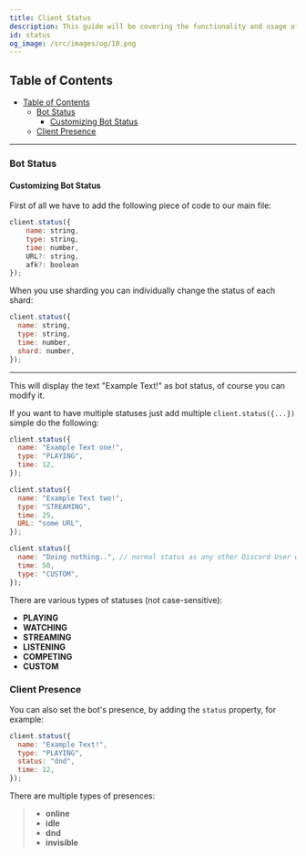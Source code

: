 ```yaml
---
title: Client Status
description: This guide will be covering the functionality and usage of client statuses.
id: status
og_image: /src/images/og/10.png
---
```


<!-- omit from toc -->

## Table of Contents

- [Table of Contents](#table-of-contents)
  - [Bot Status](#bot-status)
    - [Customizing Bot Status](#customizing-bot-status)
  - [Client Presence](#client-presence)

---

### Bot Status

#### Customizing Bot Status

First of all we have to add the following piece of code to our main file:

```javascript
client.status({
    name: string,
    type: string,
    time: number,
    URL?: string,
    afk?: boolean
});
```

When you use sharding you can individually change the status of each shard:

```javascript
client.status({
  name: string,
  type: string,
  time: number,
  shard: number,
});
```

---

This will display the text "Example Text!" as bot status, of course you can modify it.

If you want to have multiple statuses just add multiple `client.status({...})` simple do the following:

```javascript title="index.js"
client.status({
  name: "Example Text one!",
  type: "PLAYING",
  time: 12,
});

client.status({
  name: "Example Text two!",
  type: "STREAMING",
  time: 25,
  URL: "some URL",
});

client.status({
  name: "Doing nothing..", // normal status as any other Discord User without any state
  time: 50,
  type: "CUSTOM",
});
```

There are various types of statuses (not case-sensitive):

- **PLAYING**
- **WATCHING**
- **STREAMING**
- **LISTENING**
- **COMPETING**
- **CUSTOM**

### Client Presence

You can also set the bot's presence, by adding the `status` property, for example:

```javascript title="index.js"
client.status({
  name: "Example Text!",
  type: "PLAYING",
  status: "dnd",
  time: 12,
});
```

There are multiple types of presences:

> - **online**
> - **idle**
> - **dnd**
> - **invisible**
